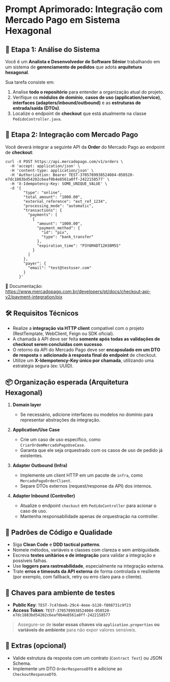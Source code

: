 
# Prompt Aprimorado: Integração com Mercado Pago em Sistema Hexagonal

## 🧠 Etapa 1: Análise do Sistema

Você é um **Analista e Desenvolvedor de Software Sênior** trabalhando em um sistema de **gerenciamento de pedidos** que adota **arquitetura hexagonal**.

Sua tarefa consiste em:

1. Analise **todo o repositório** para entender a organização atual do projeto.
2. Verifique os **módulos de domínio**, **casos de uso (application/service)**, **interfaces (adapters/inbound/outbound)** e as **estruturas de entrada/saída (DTOs)**.
3. Localize o endpoint de **checkout** que está atualmente na classe `PedidoController.java`.

## 🔗 Etapa 2: Integração com Mercado Pago

Você deverá integrar a seguinte API da **Order** do Mercado Pago ao endpoint de **checkout**:

```
curl -X POST https://api.mercadopago.com/v1/orders \
  -H 'accept: application/json' \
  -H 'content-type: application/json' \
  -H 'Authorization: Bearer TEST-3705789938524084-050520-e7dc1883bd54202c6eaf0b4e8561a0ff-2422158577' \
  -H 'X-Idempotency-Key: SOME_UNIQUE_VALUE' \
  -d '{
        "type": "online",
        "total_amount": "1000.00",
        "external_reference": "ext_ref_1234",
        "processing_mode": "automatic",
        "transactions": {
          "payments": [
            {
              "amount": "1000.00",
              "payment_method": {
                "id": "pix",
                "type": "bank_transfer"
              },
              "expiration_time": "P3Y6M4DT12H30M5S"
            }
          ]
        },
        "payer": {
          "email": "test@testuser.com"
        }
      }'
```

📄 Documentação:  
https://www.mercadopago.com.br/developers/pt/docs/checkout-api-v2/payment-integration/pix

## 🛠️ Requisitos Técnicos

- Realize a **integração via HTTP client** compatível com o projeto (RestTemplate, WebClient, Feign ou SDK oficial).
- A chamada à API deve ser feita **somente após todas as validações de checkout serem concluídas com sucesso**.
- O retorno da API do Mercado Pago deve ser **encapsulado em um DTO de resposta** e **adicionado à resposta final do endpoint** de checkout.
- Utilize um **X-Idempotency-Key único por chamada**, utilizando uma estratégia segura (ex: UUID).

## 📦 Organização esperada (Arquitetura Hexagonal)

1. **Domain layer**
   - Se necessário, adicione interfaces ou modelos no domínio para representar abstrações da integração.

2. **Application/Use Case**
   - Crie um caso de uso específico, como `CriarOrdemMercadoPagoUseCase`.
   - Garanta que ele seja orquestrado com os casos de uso de pedido já existentes.

3. **Adapter Outbound (Infra)**
   - Implemente um client HTTP em um pacote de `infra`, como `MercadoPagoOrderClient`.
   - Separe DTOs externos (request/response da API) dos internos.

4. **Adapter Inbound (Controller)**
   - Atualize o endpoint `checkout` em `PedidoController` para acionar o caso de uso.
   - Mantenha responsabilidade apenas de orquestração na controller.

## 🧼 Padrões de Código e Qualidade

- Siga **Clean Code** e **DDD tactical patterns**.
- Nomeie métodos, variáveis e classes com clareza e sem ambiguidade.
- Escreva **testes unitários e de integração** para validar a integração e possíveis falhas.
- Use **loggers para rastreabilidade**, especialmente na integração externa.
- Trate **erros e timeouts da API externa** de forma controlada e resiliente (por exemplo, com fallback, retry ou erro claro para o cliente).

## 🔐 Chaves para ambiente de testes

- **Public Key**: `TEST-7c47deeb-29c4-4eee-b120-f808731c9f23`
- **Access Token**: `TEST-3705789938524084-050520-e7dc1883bd54202c6eaf0b4e8561a0ff-2422158577`

> Assegure-se de **isolar essas chaves via `application.properties` ou variáveis de ambiente** para não expor valores sensíveis.

## 🧪 Extras (opcional)

- Valide estrutura da resposta com um contrato (`Contract Test`) ou JSON Schema.
- Implemente um DTO `OrderResponseDTO` e adicione ao `CheckoutResponseDTO`.
